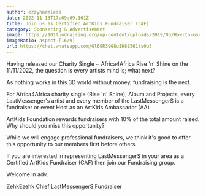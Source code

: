 ```yaml
---
author: ezzyharmless
date: 2022-11-13T17:09:09.161Z
title: Join us as Certified ArtKids Fundraiser (CAF)
category: Sponsering & Advertisement
image: https://101fundraising.org/wp-content/uploads/2019/05/How-to-use-WhatsApp-for-fundraising-and-crowdfunding.jpg
imageRatio: aspect-[16/9]
url: https://chat.whatsapp.com/Gl69R39G8uIH8E561ts0u3
---
```

Having released our Charity Single ~ Africa4Africa Rise 'n' Shine on the 11/11/2022, the question is every artists mind is; what next?

As nothing works in this 3D world without money, fundraising is the next.

For Africa4Africa charity single (Rise 'n' Shine), Album and Projects, every LastMessenger's artist and every member of the LastMessengerS is a fundraiser or event Host as an ArtKids Ambassador (AA)

ArtKids Foundation rewards fundraisers with 10% of the total amount raised. Why should you miss this opportunity?

While we will engage professional fundraisers, we think it's good to offer this opportunity to our members first before others.

If you are interested in representing LastMessengerS in your area as a Certified ArtKids Fundraiser (CAF) then join our Fundraising group.

Welcome in adv.

ZehkEzehk
Chief  LastMessengerS Fundraiser